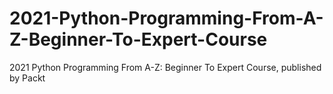 # 2021-Python-Programming-From-A-Z-Beginner-To-Expert-Course
2021 Python Programming From A-Z: Beginner To Expert Course, published by Packt
